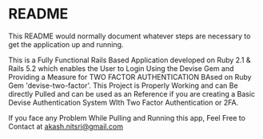 # README

This README would normally document whatever steps are necessary to get the
application up and running.

This is a Fully Functional Rails Based Application developed on Ruby 2.1 & Rails 5.2 which enables the User to Login Using the Devise Gem and Providing a Measure for TWO FACTOR AUTHENTICATION BAsed on Ruby Gem 'devise-two-factor'. This Project is Properly Working and can Be directly Pulled and can be used as an Reference if you are creating a Basic Devise Authentication System WIth Two Factor Authentication or 2FA.

If you face any Problem While Pulling and Running this app, Feel Free to Contact at akash.nitsri@gmail.com

